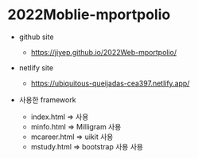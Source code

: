 # 2022Moblie-mportpolio

- github site
  - https://jiyep.github.io/2022Web-mportpolio/
  
 - netlify site
    - https://ubiquitous-queijadas-cea397.netlify.app/
  
  - 사용한 framework
    - index.html => 사용
    - minfo.html => Milligram 사용
    - mcareer.html => uikit 사용
    - mstudy.html => bootstrap 사용 사용


